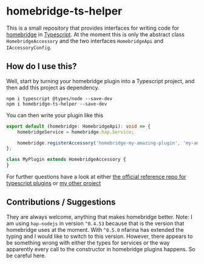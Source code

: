 # homebridge-ts-helper

This is a small repository that provides interfaces for writing 
code for [homebridge](https://github.com/nfarina/homebridge) in [Typescript](https://www.typescriptlang.org/).
At the moment this is only the abstract class `HomebridgeAccessory` and the two interfaces `HomebridgeApi` and 
`IAccessoryConfig`.

## How do I use this?

Well, start by turning your homebridge plugin into a Typescript project, and then add this project as
dependency.

```
npm i typescript @types/node --save-dev
npm i homebridge-ts-helper --save-dev
```

You can then write your plugin like this

```typescript
export default (homebridge: HomebridgeApi): void => {
    homebridgeService = homebridge.hap.Service;

    homebridge.registerAccessory('homebridge-my-amazing-plugin', 'my-amazing-plugin', MyPlugin);
};

class MyPlugin extends HomebridgeAccessory {
}
``` 

For further questions have a look at either [the official reference repo for typescript plugins](https://github.com/nfarina/homebridge-tesla)
or [my other project](https://github.com/lucavb/homebridge-http-motion-sensor)

## Contributions / Suggestions

They are always welcome, anything that makes homebridge better. Note: I am using `hap-nodejs` in version `^0.4.53` because 
that is the version that homebridge uses at the moment. With `^0.5.0` nfarina has extended the typing 
and I would like to switch to this version. However, there appears to be something wrong with either the types for
services or the way apparently every call to the constructor in homebridge plugins happens. So be careful here. 
